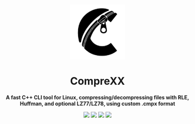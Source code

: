 <p align="center">
  <img src="./docs/assets/comprexx-logo.svg" alt="HashPrep Logo" width="150" />
</p>

<h1 align="center">CompreXX</h1>

<p align="center">
  <b> A fast C++ CLI tool for Linux, compressing/decompressing files with RLE, Huffman, and optional LZ77/LZ78, using custom .cmpx format </b>
</p>

<p align="center">
  <img src="https://img.shields.io/badge/License-MIT-green" />
  <!-- <img src="https://img.shields.io/badge/version-1.0.0-blue" /> -->
  <img src="https://img.shields.io/badge/language-C%2B%2B-00599C" />
  <img src="https://img.shields.io/badge/platform-Linux-ff69b4" />
  <!-- <img src="https://img.shields.io/badge/dependencies-none-lightgrey" /> -->
  <img src="https://img.shields.io/badge/docs-available-blue" />
</p>
